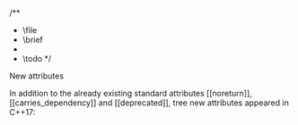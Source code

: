 /**
 * \file
 * \brief
 *
 * \todo
 */


New attributes

In addition to the already existing standard attributes [[noreturn]], [[carries_dependency]] and
[[deprecated]], tree new attributes appeared in C++17: